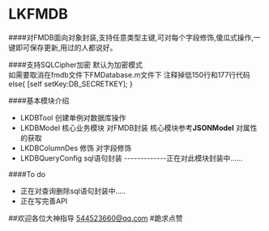 # LKFMDB
####对FMDB面向对象封装,支持任意类型主键,可对每个字段修饰,傻瓜式操作,一键即可保存更新,用过的人都说好。

####支持SQLCipher加密 
      默认为加密模式  
      如需要取消在fmdb文件下FMDatabase.m文件下
      注释掉低150行和177行代码
      else{
       [self setKey:DB_SECRETKEY];
      }

####基本模块介绍
- LKDBTool 创建单例对数据库操作
- LKDBModel 核心业务模块 对FMDB封装 核心模块参考**JSONModel** 对属性的获取
- LKDBColumnDes 修饰 对字段修饰
- LKDBQueryConfig sql语句封装 -------------正在对此模块封装中......

####To do
- 正在对查询删除sql语句封装中.....
- 正在写完善API

##欢迎各位大神指导    544523660@qq.com 
#跪求点赞
